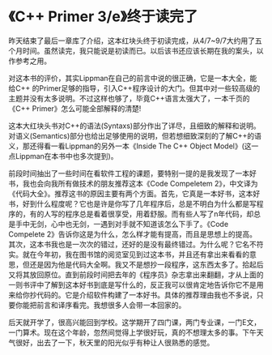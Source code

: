 《C++ Primer 3/e》终于读完了
=====

昨天结束了最后一章<IOSTREAM>库了介绍，这本红块头终于初读完成，从4/7~9/7大约用了五个月时间。虽然读完，我只能说是初读而已。以后该书还应该长期在我的案头，以作参考之用。

对这本书的评价，其实Lippman在自己的前言中说的很正确，它是一本大全，能给C++ 的Primer足够的指导，引入C++程序设计的大门。但其中对一些较高级的主题并没有太多说明。不过这样也够了，毕竟C++语言太强大了，一本千页的《C++ Primer》怎么可能全部解释的清楚!

这本大红块头书对C++的语法(Syntaxs)部分作出了详尽，且细致的解释和说明。对语义(Semantics)部分也给出足够使用的说明，但若想细致深刻的了解C++的语义，那还得看一看Lippman的另外一本《Inside The C++ Object Model》(这一点Lippman在本书中也多次提到)。

前段时间抽出了一些时间在看软件工程的课题，要特别一提的是我发现了一本好书，我也会向我所有做技术的朋友推荐这本《Code Compeletem 2》，中文译为《代码大全》。推荐这书的原因主要有两个方面。首先，它真是一本好书，这本好书，好到什么程度呢？它也是许是你写了几年程序后，总是不明白为什么都是写程序的，有的人写的程序总是看着很享受，用着舒服。而有些人写了n年代码，却总是手中无剑，心中也无剑，一遇到对手就不知道该怎么下手了。《Code Compelete 2》告诉你这是为什么，怎么样才能有提高，而且是思想上的提高。其次，这本书我也是一次次的错过，还好的是没有最终错过。为什么呢？它名不符实。就在今年初，我在图书馆的阅览室见到过这本书，并且还有拿出来看看的意思，但还是因为他是代码大全啊。我又不是想抄一段程序，这东西太多了。拾起后又将其放回原位。直到前段时间把去年的《程序员》杂志拿出来翻翻，才从上面的一则书评中了解到这本好书到底是写什么的，反正我可以很肯定地告诉你它不是用来给你抄代码的。它是介绍软件构建了一本好书。具体的推荐理由我也不多说，只要你能把前言和译序看完。我想很多人会带一本回家的。

后天就开学了，很高兴能回到学校。这学期开了四门课，两门专业课，一门E文，一门算术。现在这个年龄，忽然间觉得上学很好玩，真的不想理太多的事。下午天气很好，出去了一下，秋天里的阳光似乎有种让人很熟悉的感觉。
